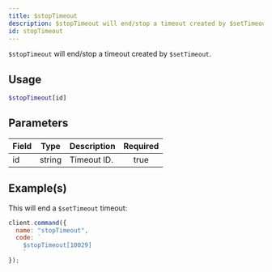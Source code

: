 ```yaml
---
title: $stopTimeout
description: $stopTimeout will end/stop a timeout created by $setTimeout.
id: stopTimeout
---
```


`$stopTimeout` will end/stop a timeout created by `$setTimeout`.

## Usage

```php
$stopTimeout[id]
```

## Parameters

| Field | Type   | Description | Required |
| ----- | ------ | ----------- | :------: |
| id    | string | Timeout ID. |   true   |

## Example(s)

This will end a `$setTimeout` timeout:

```javascript
client.command({
  name: "stopTimeout",
  code: `
    $stopTimeout[10029]
    `
});
```
